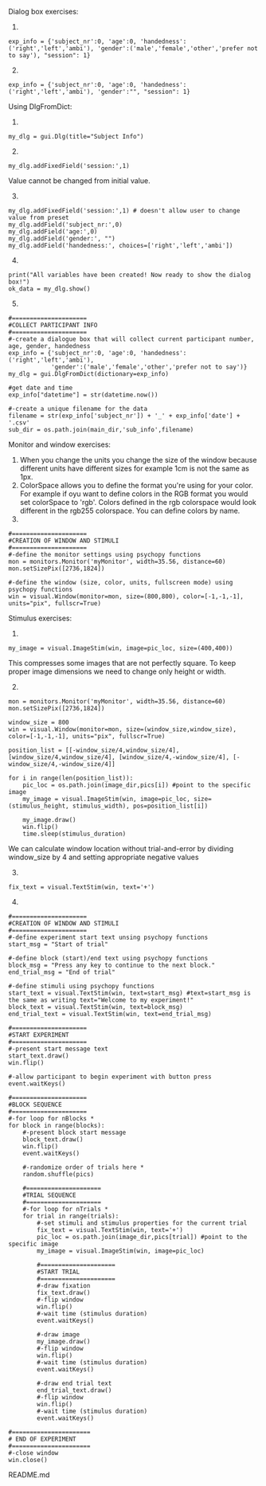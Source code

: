 Dialog box exercises:

1.

```
exp_info = {'subject_nr':0, 'age':0, 'handedness':('right','left','ambi'), 'gender':('male','female','other','prefer not to say'), "session": 1}
```

2.

```
exp_info = {'subject_nr':0, 'age':0, 'handedness':('right','left','ambi'), 'gender':"", "session": 1}
```

Using DlgFromDict:

1.

```
my_dlg = gui.Dlg(title="Subject Info")
```

2.

```
my_dlg.addFixedField('session:',1)
```

Value cannot be changed from initial value.

3.

```
my_dlg.addFixedField('session:',1) # doesn't allow user to change value from preset
my_dlg.addField('subject_nr:',0)
my_dlg.addField('age:',0)
my_dlg.addField('gender:', "")
my_dlg.addField('handedness:', choices=['right','left','ambi'])
```

4.

```
print("All variables have been created! Now ready to show the dialog box!")
ok_data = my_dlg.show()
```

5.

```
#=====================
#COLLECT PARTICIPANT INFO
#=====================
#-create a dialogue box that will collect current participant number, age, gender, handedness
exp_info = {'subject_nr':0, 'age':0, 'handedness':('right','left','ambi'),
            'gender':('male','female','other','prefer not to say')}
my_dlg = gui.DlgFromDict(dictionary=exp_info)

#get date and time
exp_info["datetime"] = str(datetime.now())

#-create a unique filename for the data
filename = str(exp_info['subject_nr']) + '_' + exp_info['date'] + '.csv'
sub_dir = os.path.join(main_dir,'sub_info',filename)
```

Monitor and window exercises:

1. When you change the units you change the size of the window because different units have different sizes for example 1cm is not the same as 1px.
2. ColorSpace allows you to define the format you're using for your color. For example if oyu want to define colors in the RGB format you would set colorSpace to 'rgb'. Colors defined in the rgb colorspace would look different in the rgb255 colorspace. You can define colors by name.
3.

```
#=====================
#CREATION OF WINDOW AND STIMULI
#=====================
#-define the monitor settings using psychopy functions
mon = monitors.Monitor('myMonitor', width=35.56, distance=60)
mon.setSizePix([2736,1824])

#-define the window (size, color, units, fullscreen mode) using psychopy functions
win = visual.Window(monitor=mon, size=(800,800), color=[-1,-1,-1], units="pix", fullscr=True)
```

Stimulus exercises:

1.

```
my_image = visual.ImageStim(win, image=pic_loc, size=(400,400))
```

This compresses some images that are not perfectly square. To keep proper image dimensions we need to change only height or width.

2.

```
mon = monitors.Monitor('myMonitor', width=35.56, distance=60)
mon.setSizePix([2736,1824])

window_size = 800
win = visual.Window(monitor=mon, size=(window_size,window_size), color=[-1,-1,-1], units="pix", fullscr=True)

position_list = [[-window_size/4,window_size/4], [window_size/4,window_size/4], [window_size/4,-window_size/4], [-window_size/4,-window_size/4]]

for i in range(len(position_list)):
    pic_loc = os.path.join(image_dir,pics[i]) #point to the specific image
    my_image = visual.ImageStim(win, image=pic_loc, size=(stimulus_height, stimulus_width), pos=position_list[i])

    my_image.draw()
    win.flip()
    time.sleep(stimulus_duration)
```

We can calculate window location without trial-and-error by dividing window_size by 4 and setting appropriate negative values

3.

```
fix_text = visual.TextStim(win, text='+')
```

4.

```
#=====================
#CREATION OF WINDOW AND STIMULI
#=====================
#-define experiment start text unsing psychopy functions
start_msg = "Start of trial"

#-define block (start)/end text using psychopy functions
block_msg = "Press any key to continue to the next block."
end_trial_msg = "End of trial"

#-define stimuli using psychopy functions
start_text = visual.TextStim(win, text=start_msg) #text=start_msg is the same as writing text="Welcome to my experiment!"
block_text = visual.TextStim(win, text=block_msg)
end_trial_text = visual.TextStim(win, text=end_trial_msg)

#=====================
#START EXPERIMENT
#=====================
#-present start message text
start_text.draw()
win.flip()

#-allow participant to begin experiment with button press
event.waitKeys()

#=====================
#BLOCK SEQUENCE
#=====================
#-for loop for nBlocks *
for block in range(blocks):
    #-present block start message
    block_text.draw()
    win.flip()
    event.waitKeys()

    #-randomize order of trials here *
    random.shuffle(pics)

    #=====================
    #TRIAL SEQUENCE
    #=====================
    #-for loop for nTrials *
    for trial in range(trials):
        #-set stimuli and stimulus properties for the current trial
        fix_text = visual.TextStim(win, text='+')
        pic_loc = os.path.join(image_dir,pics[trial]) #point to the specific image
        my_image = visual.ImageStim(win, image=pic_loc)

        #=====================
        #START TRIAL
        #=====================
        #-draw fixation
        fix_text.draw()
        #-flip window
        win.flip()
        #-wait time (stimulus duration)
        event.waitKeys()

        #-draw image
        my_image.draw()
        #-flip window
        win.flip()
        #-wait time (stimulus duration)
        event.waitKeys()

        #-draw end trial text
        end_trial_text.draw()
        #-flip window
        win.flip()
        #-wait time (stimulus duration)
        event.waitKeys()

#======================
# END OF EXPERIMENT
#======================
#-close window
win.close()
```
README.md
